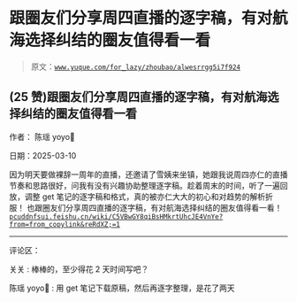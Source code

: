 # 跟圈友们分享周四直播的逐字稿，有对航海选择纠结的圈友值得看一看

> 原文：[`www.yuque.com/for_lazy/zhoubao/alwesrrgg5i7f924`](https://www.yuque.com/for_lazy/zhoubao/alwesrrgg5i7f924)

## (25 赞)跟圈友们分享周四直播的逐字稿，有对航海选择纠结的圈友值得看一看

作者： 陈瑶 yoyo🤗

日期：2025-03-10

因为明天要做裸辞一周年的直播，还邀请了雪姨来坐镇，她跟我说周四亦仁的直播节奏和思路很好，问我有没有兴趣协助整理逐字稿。趁着周末的时间，听了一遍回放，调整 get 笔记的逐字稿和格式，真的被亦仁大大的初心和对趋势的解析折服！
也跟圈友们分享周四直播的逐字稿，有对航海选择纠结的圈友值得看一看！ [`pcuddnfsui.feishu.cn/wiki/C5VBwGY8qiBsHMkrtUhcJE4VnYe?from=from_copylink&reRdXZ;=1`](https://pcuddnfsui.feishu.cn/wiki/C5VBwGY8qiBsHMkrtUhcJE4VnYe?from=from_copylink&reRdXZ;=1)

* * *

评论区：

关关 : 棒棒的，至少得花 2 天时间写吧？

陈瑶 yoyo🤗 : 用 get 笔记下载原稿，然后再逐字整理，是花了两天